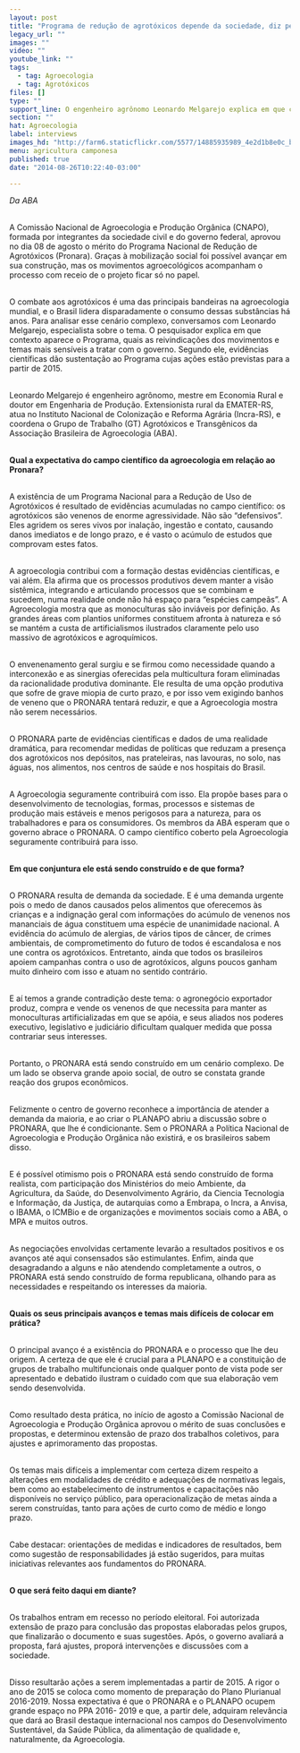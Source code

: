 ```yaml
---
layout: post
title: "Programa de redução de agrotóxicos depende da sociedade, diz pesquisador"
legacy_url: ""
images: ""
video: ""
youtube_link: ""
tags:
  - tag: Agroecologia
  - tag: Agrotóxicos
files: []
type: ""
support_line: O engenheiro agrônomo Leonardo Melgarejo explica em que contexto aparece o Programa.
section: ""
hat: Agroecologia
label: interviews
images_hd: "http://farm6.staticflickr.com/5577/14885935989_4e2d1b8e0c_b.jpg"
menu: agricultura camponesa
published: true
date: "2014-08-26T10:22:40-03:00"

---
```

<p><em>Da ABA</em></p>

<p><br />
A Comiss&atilde;o Nacional de Agroecologia e Produ&ccedil;&atilde;o Org&acirc;nica (CNAPO), formada por integrantes da sociedade civil e do governo federal, aprovou no dia 08 de agosto o m&eacute;rito do Programa Nacional de Redu&ccedil;&atilde;o de Agrot&oacute;xicos (Pronara). Gra&ccedil;as &agrave; mobiliza&ccedil;&atilde;o social foi poss&iacute;vel avan&ccedil;ar em sua constru&ccedil;&atilde;o, mas os movimentos agroecol&oacute;gicos acompanham o processo com receio de o projeto ficar s&oacute; no papel.</p>

<p><br />
O combate aos agrot&oacute;xicos &eacute; uma das principais bandeiras na agroecologia mundial, e o Brasil lidera disparadamente o consumo dessas subst&acirc;ncias h&aacute; anos. Para analisar esse cen&aacute;rio complexo, conversamos com Leonardo Melgarejo, especialista sobre o tema. O pesquisador explica em que contexto aparece o Programa, quais as reivindica&ccedil;&otilde;es dos movimentos e temas mais sens&iacute;veis a tratar com o governo. Segundo ele, evid&ecirc;ncias cient&iacute;ficas d&atilde;o sustenta&ccedil;&atilde;o ao Programa cujas a&ccedil;&otilde;es est&atilde;o previstas para a partir de 2015.</p>

<p><br />
Leonardo Melgarejo &eacute; engenheiro agr&ocirc;nomo, mestre em Economia Rural e doutor em Engenharia de Produ&ccedil;&atilde;o. Extensionista rural da EMATER-RS, atua no Instituto Nacional de Coloniza&ccedil;&atilde;o e Reforma Agr&aacute;ria (Incra-RS), e coordena o Grupo de Trabalho (GT) Agrot&oacute;xicos e Transg&ecirc;nicos da Associa&ccedil;&atilde;o Brasileira de Agroecologia (ABA).</p>

<p><br />
<strong>Qual a expectativa do campo cient&iacute;fico da agroecologia em rela&ccedil;&atilde;o ao Pronara?</strong></p>

<p><br />
A exist&ecirc;ncia de um Programa Nacional para a Redu&ccedil;&atilde;o de Uso de Agrot&oacute;xicos &eacute; resultado de evid&ecirc;ncias acumuladas no campo cient&iacute;fico: os agrot&oacute;xicos s&atilde;o venenos de enorme agressividade. N&atilde;o s&atilde;o &ldquo;defensivos&rdquo;. Eles agridem os seres vivos por inala&ccedil;&atilde;o, ingest&atilde;o e contato, causando danos imediatos e de longo prazo, e &eacute; vasto o ac&uacute;mulo de estudos que comprovam estes fatos.</p>

<p><br />
A agroecologia contribui com a forma&ccedil;&atilde;o destas evid&ecirc;ncias cient&iacute;ficas, e vai al&eacute;m. Ela afirma que os processos produtivos devem manter a vis&atilde;o sist&ecirc;mica, integrando e articulando processos que se combinam e sucedem, numa realidade onde n&atilde;o h&aacute; espa&ccedil;o para &ldquo;esp&eacute;cies campe&atilde;s&rdquo;. A Agroecologia mostra que as monoculturas s&atilde;o invi&aacute;veis por defini&ccedil;&atilde;o. As grandes &aacute;reas com plantios uniformes constituem afronta &agrave; natureza e s&oacute; se mant&eacute;m a custa de artificialismos ilustrados claramente pelo uso massivo de agrot&oacute;xicos e agroqu&iacute;micos.</p>

<p><br />
O envenenamento geral surgiu e se firmou como necessidade quando a interconex&atilde;o e as sinergias oferecidas pela multicultura foram eliminadas da racionalidade produtiva dominante. Ele resulta de uma op&ccedil;&atilde;o produtiva que sofre de grave miopia de curto prazo, e por isso vem exigindo banhos de veneno que o PRONARA tentar&aacute; reduzir, e que a Agroecologia mostra n&atilde;o serem necess&aacute;rios.</p>

<p><br />
O PRONARA parte de evid&ecirc;ncias cient&iacute;ficas e dados de uma realidade dram&aacute;tica, para recomendar medidas de pol&iacute;ticas que reduzam a presen&ccedil;a dos agrot&oacute;xicos nos dep&oacute;sitos, nas prateleiras, nas lavouras, no solo, nas &aacute;guas, nos alimentos, nos centros de sa&uacute;de e nos hospitais do Brasil.</p>

<p><br />
A Agroecologia seguramente contribuir&aacute; com isso. Ela prop&otilde;e bases para o desenvolvimento de tecnologias, formas, processos e sistemas de produ&ccedil;&atilde;o mais est&aacute;veis e menos perigosos para a natureza, para os trabalhadores e para os consumidores. Os membros da ABA esperam que o governo abrace o PRONARA. O campo cient&iacute;fico coberto pela Agroecologia seguramente contribuir&aacute; para isso.</p>

<p><br />
<strong>Em que conjuntura ele est&aacute; sendo constru&iacute;do e de que forma?</strong></p>

<p><br />
O PRONARA resulta de demanda da sociedade. E &eacute; uma demanda urgente pois o medo de danos causados pelos alimentos que oferecemos &agrave;s crian&ccedil;as e a indigna&ccedil;&atilde;o geral com informa&ccedil;&otilde;es do ac&uacute;mulo de venenos nos mananciais de &aacute;gua constituem uma esp&eacute;cie de unanimidade nacional. A evid&ecirc;ncia do ac&uacute;mulo de alergias, de v&aacute;rios tipos de c&acirc;ncer, de crimes ambientais, de comprometimento do futuro de todos &eacute; escandalosa e nos une contra os agrot&oacute;xicos. Entretanto, ainda que todos os brasileiros apoiem campanhas contra o uso de agrot&oacute;xicos, alguns poucos ganham muito dinheiro com isso e atuam no sentido contr&aacute;rio.</p>

<p><br />
E a&iacute; temos a grande contradi&ccedil;&atilde;o deste tema: o agroneg&oacute;cio exportador produz, compra e vende os venenos de que necessita para manter as monoculturas artificializadas em que se ap&oacute;ia, e seus aliados nos poderes executivo, legislativo e judici&aacute;rio dificultam qualquer medida que possa contrariar seus interesses.</p>

<p><br />
Portanto, o PRONARA est&aacute; sendo constru&iacute;do em um cen&aacute;rio complexo. De um lado se observa grande apoio social, de outro se constata grande rea&ccedil;&atilde;o dos grupos econ&ocirc;micos.</p>

<p><br />
Felizmente o centro de governo reconhece a import&acirc;ncia de atender a demanda da maioria, e ao criar o PLANAPO abriu a discuss&atilde;o sobre o PRONARA, que lhe &eacute; condicionante. Sem o PRONARA a Pol&iacute;tica Nacional de Agroecologia e Produ&ccedil;&atilde;o Org&acirc;nica n&atilde;o existir&aacute;, e os brasileiros sabem disso.</p>

<p><br />
E &eacute; poss&iacute;vel otimismo pois o PRONARA est&aacute; sendo constru&iacute;do de forma realista, com participa&ccedil;&atilde;o dos Minist&eacute;rios do meio Ambiente, da Agricultura, da Sa&uacute;de, do Desenvolvimento Agr&aacute;rio, da Ciencia Tecnologia e Informa&ccedil;&atilde;o, da Justi&ccedil;a, de autarquias como a Embrapa, o Incra, a Anvisa, o IBAMA, o ICMBio e de organiza&ccedil;&otilde;es e movimentos sociais como a ABA, o MPA e muitos outros.</p>

<p><br />
As negocia&ccedil;&otilde;es envolvidas certamente levar&atilde;o a resultados positivos e os avan&ccedil;os at&eacute; aqui consensados s&atilde;o estimulantes. Enfim, ainda que desagradando a alguns e n&atilde;o atendendo completamente a outros, o PRONARA est&aacute; sendo constru&iacute;do de forma republicana, olhando para as necessidades e respeitando os interesses da maioria.</p>

<p><br />
<strong>Quais os seus principais avan&ccedil;os e temas mais dif&iacute;ceis de colocar em pr&aacute;tica?</strong></p>

<p><br />
O principal avan&ccedil;o &eacute; a exist&ecirc;ncia do PRONARA e o processo que lhe deu origem. A certeza de que ele &eacute; crucial para a PLANAPO e a constitui&ccedil;&atilde;o de grupos de trabalho multifuncionais onde qualquer ponto de vista pode ser apresentado e debatido ilustram o cuidado com que sua elabora&ccedil;&atilde;o vem sendo desenvolvida.</p>

<p><br />
Como resultado desta pr&aacute;tica, no in&iacute;cio de agosto a Comiss&atilde;o Nacional de Agroecologia e Produ&ccedil;&atilde;o Org&acirc;nica aprovou o m&eacute;rito de suas conclus&otilde;es e propostas, e determinou extens&atilde;o de prazo dos trabalhos coletivos, para ajustes e aprimoramento das propostas.</p>

<p><br />
Os temas mais dif&iacute;ceis a implementar com certeza dizem respeito a altera&ccedil;&otilde;es em modalidades de cr&eacute;dito e adequa&ccedil;&otilde;es de normativas legais, bem como ao estabelecimento de instrumentos e capacita&ccedil;&otilde;es n&atilde;o dispon&iacute;veis no servi&ccedil;o p&uacute;blico, para operacionaliza&ccedil;&atilde;o de metas ainda a serem constru&iacute;das, tanto para a&ccedil;&otilde;es de curto como de m&eacute;dio e longo prazo.&nbsp;</p>

<p><br />
Cabe destacar: orienta&ccedil;&otilde;es de medidas e indicadores de resultados, bem como sugest&atilde;o de responsabilidades j&aacute; est&atilde;o sugeridos, para muitas iniciativas relevantes aos fundamentos do PRONARA.</p>

<p><br />
<strong>O que ser&aacute; feito daqui em diante?</strong></p>

<p><br />
Os trabalhos entram em recesso no per&iacute;odo eleitoral. Foi autorizada extens&atilde;o de prazo para conclus&atilde;o das propostas elaboradas pelos grupos, que finalizar&atilde;o o documento e suas sugest&otilde;es. Ap&oacute;s, o governo avaliar&aacute; a proposta, far&aacute; ajustes, propor&aacute; interven&ccedil;&otilde;es e discuss&otilde;es com a sociedade.</p>

<p><br />
Disso resultar&atilde;o a&ccedil;&otilde;es a serem implementadas a partir de 2015. A rigor o ano de 2015 se coloca como momento de prepara&ccedil;&atilde;o do Plano Plurianual 2016-2019. Nossa expectativa &eacute; que o PRONARA e o PLANAPO ocupem grande espa&ccedil;o no PPA 2016- 2019 e que, a partir dele, adquiram relev&acirc;ncia que dar&aacute; ao Brasil destaque internacional nos campos do Desenvolvimento Sustent&aacute;vel, da Sa&uacute;de P&uacute;blica, da alimenta&ccedil;&atilde;o de qualidade e, naturalmente, da Agroecologia.</p>
